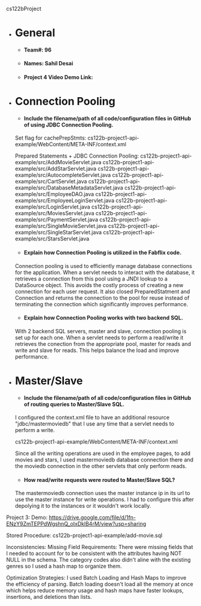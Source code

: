 cs122bProject

- # General
    - #### Team#: 96
    
    - #### Names: Sahil Desai
    
    - #### Project 4 Video Demo Link:


- # Connection Pooling
    - #### Include the filename/path of all code/configuration files in GitHub of using JDBC Connection Pooling.

    Set flag for cachePrepStmts:
    cs122b-project1-api-example/WebContent/META-INF/context.xml

    Prepared Statements + JDBC Connection Pooling:
    cs122b-project1-api-example/src/AddMovieServlet.java
    cs122b-project1-api-example/src/AddStarServlet.java
    cs122b-project1-api-example/src/AutocompleteServlet.java
    cs122b-project1-api-example/src/CartServlet.java
    cs122b-project1-api-example/src/DatabaseMetadataServlet.java
    cs122b-project1-api-example/src/EmployeeDAO.java
    cs122b-project1-api-example/src/EmployeeLoginServlet.java
    cs122b-project1-api-example/src/LoginServlet.java
    cs122b-project1-api-example/src/MoviesServlet.java
    cs122b-project1-api-example/src/PaymentServlet.java
    cs122b-project1-api-example/src/SingleMovieServlet.java
    cs122b-project1-api-example/src/SingleStarServlet.java
    cs122b-project1-api-example/src/StarsServlet.java

    
    - #### Explain how Connection Pooling is utilized in the Fabflix code.
    Connection pooling is used to efficiently manage database connections for the application. When a servlet needs to interact with the database, it retrieves a connection from this pool using a JNDI lookup to a DataSource object. This avoids the costly process of creating a new connection for each user request. It also closed PreparedStatment and Connection and returns the connection to the pool for reuse instead of terminating the connection which significantly improves performance.
    
    - #### Explain how Connection Pooling works with two backend SQL.
    With 2 backend SQL servers, master and slave, connection pooling is set up for each one. When a servlet needs to perform a read/write it retrieves the conection from the appropriate pool, master for reads and write and slave for reads. This helps balance the load and improve performance. 
    

- # Master/Slave
    - #### Include the filename/path of all code/configuration files in GitHub of routing queries to Master/Slave SQL.

    I configured the context.xml file to have an additional resource "jdbc/mastermoviedb" that I use any time that a servlet needs to perform a write.

    cs122b-project1-api-example/WebContent/META-INF/context.xml

    Since all the writing operations are used in the employee pages, to add movies and stars, I used mastermoviedb database connection there and the moviedb connection in the other servlets that only perform reads.

    - #### How read/write requests were routed to Master/Slave SQL?
    The mastermoviedb connection uses the master instance ip in its url to use the master instance for write operations. I had to configure this after depolying it to the instances or it wouldn't work locally.



Project 3:
Demo: https://drive.google.com/file/d/1fn-ENzY9ZmTEPPdWgshnQ_oIxDklB4rM/view?usp=sharing

Stored Procedure: cs122b-project1-api-example/add-movie.sql

Inconsistencies:
Missing Field Requirements: There were missing fields that I needed to account for to be consistent with the attributes having NOT NULL in the schema.
The category codes also didn't aline with the existing genres so I used a hash map to organize them.

Optimization Strategies:
I used Batch Loading and Hash Maps to improve the efficiency of parsing. Batch loading doesn't load all the memory at once which helps reduce memory usage and hash maps have faster lookups, insertions, and deletions than lists. 
